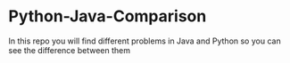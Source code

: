 # Python-Java-Comparison
In this repo you will find different problems in Java and Python so you can see the difference between them

